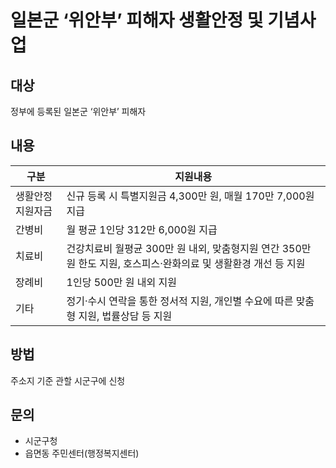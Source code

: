 # 일본군 ‘위안부’ 피해자 생활안정 및 기념사업

## 대상
정부에 등록된 일본군 ‘위안부’ 피해자

## 내용

| 구분            | 지원내용                                                                                       |
|---------------|----------------------------------------------------------------------------------------------|
| 생활안정지원자금 | 신규 등록 시 특별지원금 4,300만 원, 매월 170만 7,000원 지급                                         |
| 간병비          | 월 평균 1인당 312만 6,000원 지급                                                              |
| 치료비          | 건강치료비 월평균 300만 원 내외, 맞춤형지원 연간 350만 원 한도 지원, 호스피스·완화의료 및 생활환경 개선 등 지원 |
| 장례비          | 1인당 500만 원 내외 지원                                                                     |
| 기타            | 정기·수시 연락을 통한 정서적 지원, 개인별 수요에 따른 맞춤형 지원, 법률상담 등 지원                    |

## 방법
주소지 기준 관할 시군구에 신청

## 문의
- 시군구청
- 읍면동 주민센터(행정복지센터)
